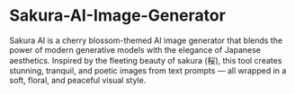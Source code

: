 # Sakura-AI-Image-Generator
Sakura AI is a cherry blossom-themed AI image generator that blends the power of modern generative models with the elegance of Japanese aesthetics. Inspired by the fleeting beauty of sakura (桜), this tool creates stunning, tranquil, and poetic images from text prompts — all wrapped in a soft, floral, and peaceful visual style.
